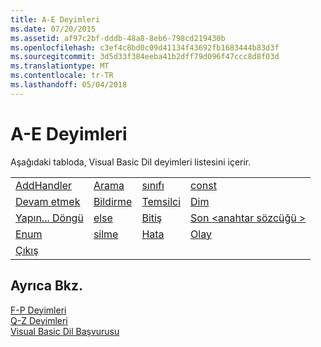 ```yaml
---
title: A-E Deyimleri
ms.date: 07/20/2015
ms.assetid: af97c2bf-dddb-48a8-8eb6-798cd219430b
ms.openlocfilehash: c3ef4c8bd0c09d41134f43692fb1683444b83d3f
ms.sourcegitcommit: 3d5d33f384eeba41b2dff79d096f47ccc8d8f03d
ms.translationtype: MT
ms.contentlocale: tr-TR
ms.lasthandoff: 05/04/2018
---
```

# <a name="a-e-statements"></a>A-E Deyimleri
Aşağıdaki tabloda, Visual Basic Dil deyimleri listesini içerir.  
  
|||||  
|---|---|---|---|  
|[AddHandler](../../../visual-basic/language-reference/statements/addhandler-statement.md)|[Arama](../../../visual-basic/language-reference/statements/call-statement.md)|[sınıfı](../../../visual-basic/language-reference/statements/class-statement.md)|[const](../../../visual-basic/language-reference/statements/const-statement.md)|  
|[Devam etmek](../../../visual-basic/language-reference/statements/continue-statement.md)|[Bildirme](../../../visual-basic/language-reference/statements/declare-statement.md)|[Temsilci](../../../visual-basic/language-reference/statements/delegate-statement.md)|[Dim](../../../visual-basic/language-reference/statements/dim-statement.md)|  
|[Yapın... Döngü](../../../visual-basic/language-reference/statements/do-loop-statement.md)|[else](../../../visual-basic/language-reference/statements/else-statement.md)|[Bitiş](../../../visual-basic/language-reference/statements/end-statement.md)|[Son \<anahtar sözcüğü >](../../../visual-basic/language-reference/statements/end-keyword-statement.md)|  
|[Enum](../../../visual-basic/language-reference/statements/enum-statement.md)|[silme](../../../visual-basic/language-reference/statements/erase-statement.md)|[Hata](../../../visual-basic/language-reference/statements/error-statement.md)|[Olay](../../../visual-basic/language-reference/statements/event-statement.md)|  
|[Çıkış](../../../visual-basic/language-reference/statements/exit-statement.md)||||  
  
## <a name="see-also"></a>Ayrıca Bkz.  
 [F-P Deyimleri](../../../visual-basic/language-reference/statements/f-p-statements.md)  
 [Q-Z Deyimleri](../../../visual-basic/language-reference/statements/q-z-statements.md)  
 [Visual Basic Dil Başvurusu](../../../visual-basic/language-reference/index.md)
